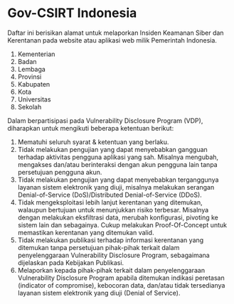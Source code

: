 # Gov-CSIRT Indonesia

Daftar ini berisikan alamat untuk melaporkan Insiden Keamanan Siber dan Kerentanan pada website atau aplikasi web milik Pemerintah Indonesia.

1. Kementerian
2. Badan
3. Lembaga
4. Provinsi
5. Kabupaten
6. Kota
7. Universitas
8. Sekolah

Dalam berpartisipasi pada Vulnerability Disclosure Program (VDP), diharapkan untuk mengikuti beberapa ketentuan berikut:

1. Mematuhi seluruh syarat & ketentuan yang berlaku.
2. Tidak melakukan pengujian yang dapat menyebabkan gangguan terhadap aktivitas pengguna aplikasi yang sah. Misalnya mengubah, mengakses dan/atau berinteraksi dengan akun pengguna lain tanpa persetujuan pengguna akun.
3. Tidak melakukan pengujian yang dapat menyebabkan terganggunya layanan sistem elektronik yang diuji, misalnya melakukan serangan Denial-of-Service (DoS)/Distributed Denial-of-Service (DDoS).
4. Tidak mengeksploitasi lebih lanjut kerentanan yang ditemukan, walaupun bertujuan untuk menunjukkan risiko terbesar. Misalnya dengan melakukan eksfiltrasi data, merubah konfigurasi, pivoting ke sistem lain dan sebagainya. Cukup melakukan Proof-Of-Concept untuk memastikan kerentanan yang ditemukan valid.
5. Tidak melakukan publikasi terhadap informasi kerentanan yang ditemukan tanpa persetujuan pihak-pihak terkait dalam penyelenggaraan Vulnerability Disclosure Program, sebagaimana dijelaskan pada Kebijakan Publikasi.
6. Melaporkan kepada pihak-pihak terkait dalam penyelenggaraan Vulnerability Disclosure Program apabila ditemukan indikasi peretasan (indicator of compromise), kebocoran data, dan/atau tidak tersedianya layanan sistem elektronik yang diuji (Denial of Service).
